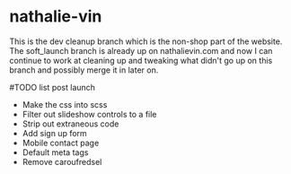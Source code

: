 # nathalie-vin
This is the dev cleanup branch which is the non-shop part of the website. The soft_launch branch is already up on nathalievin.com and now I can continue to work at cleaning up and tweaking what didn't go up on this branch and possibly merge it in later on.

#TODO list post launch
* Make the css into scss
* Filter out slideshow controls to a file
* Strip out extraneous code
* Add sign up form
* Mobile contact page
* Default meta tags
* Remove caroufredsel
